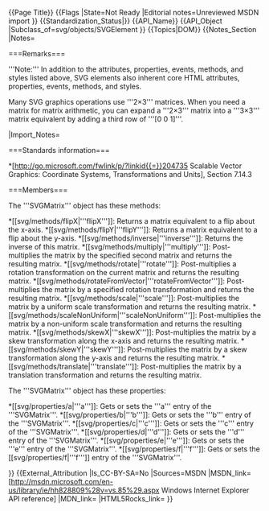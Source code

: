 {{Page Title}}
{{Flags
|State=Not Ready
|Editorial notes=Unreviewed MSDN import
}}
{{Standardization_Status|}}
{{API_Name}}
{{API_Object
|Subclass_of=svg/objects/SVGElement
}}
{{Topics|DOM}}
{{Notes_Section
|Notes=

===Remarks===

'''Note:'''  In addition to the attributes, properties, events, methods, and styles listed above, SVG elements also inherent core HTML attributes, properties, events, methods, and styles.

Many SVG graphics operations use '''2&times;3''' matrices.  When you need  a matrix for matrix arithmetic, you can expand a '''2&times;3''' matrix into a '''3&times;3''' matrix equivalent by adding a third row of '''[0 0 1]'''.

|Import_Notes=

===Standards information===

*[http://go.microsoft.com/fwlink/p/?linkid{{=}}204735 Scalable Vector Graphics: Coordinate Systems, Transformations and Units], Section 7.14.3

===Members===

The '''SVGMatrix''' object has these methods:

*[[svg/methods/flipX|'''flipX''']]: Returns a matrix equivalent to a flip about the x-axis.
*[[svg/methods/flipY|'''flipY''']]: Returns a matrix equivalent to a flip about the y-axis.
*[[svg/methods/inverse|'''inverse''']]: Returns the inverse of this matrix.
*[[svg/methods/multiply|'''multiply''']]: Post-multiplies the matrix by the specified second matrix and returns the resulting matrix.
*[[svg/methods/rotate|'''rotate''']]: Post-multiplies a rotation transformation on the current matrix and returns the resulting matrix.
*[[svg/methods/rotateFromVector|'''rotateFromVector''']]: Post-multiplies the matrix by a specified rotation transformation and returns the resulting matrix.
*[[svg/methods/scale|'''scale''']]: Post-multiplies the matrix by a uniform scale transformation and returns the resulting matrix.
*[[svg/methods/scaleNonUniform|'''scaleNonUniform''']]: Post-multiplies the matrix by a non-uniform scale transformation  and returns the resulting matrix.
*[[svg/methods/skewX|'''skewX''']]: Post-multiplies the matrix by a skew transformation along the x-axis and returns the resulting matrix.
*[[svg/methods/skewY|'''skewY''']]: Post-multiplies the matrix by a skew transformation along the y-axis  and returns the resulting matrix.
*[[svg/methods/translate|'''translate''']]: Post-multiplies the matrix by a translation transformation  and returns the resulting matrix.

The '''SVGMatrix''' object has these properties:

*[[svg/properties/a|'''a''']]: Gets or sets the '''a'''  entry of the '''SVGMatrix'''.
*[[svg/properties/b|'''b''']]: Gets or sets  the '''b'''  entry of the '''SVGMatrix'''.
*[[svg/properties/c|'''c''']]: Gets or sets  the '''c'''  entry of the '''SVGMatrix'''.
*[[svg/properties/d|'''d''']]: Gets or sets  the '''d'''  entry of the '''SVGMatrix'''.
*[[svg/properties/e|'''e''']]: Gets or sets  the '''e'''  entry of the '''SVGMatrix'''.
*[[svg/properties/f|'''f''']]: Gets or sets  the [[svg/properties/f|'''f''']]  entry of the '''SVGMatrix'''.

}}
{{External_Attribution
|Is_CC-BY-SA=No
|Sources=MSDN
|MSDN_link=[http://msdn.microsoft.com/en-us/library/ie/hh828809%28v=vs.85%29.aspx Windows Internet Explorer API reference]
|MDN_link=
|HTML5Rocks_link=
}}